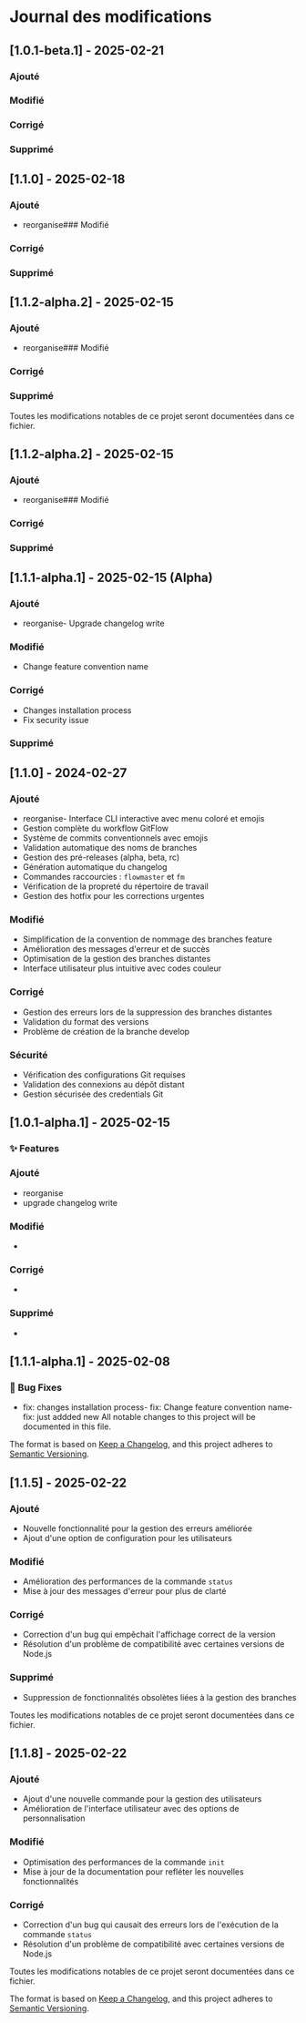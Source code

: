 # Journal des modifications

## [1.0.1-beta.1] - 2025-02-21
### Ajouté
### Modifié
### Corrigé
### Supprimé


## [1.1.0] - 2025-02-18
### Ajouté
-  reorganise### Modifié
### Corrigé
### Supprimé

## [1.1.2-alpha.2] - 2025-02-15
### Ajouté
-  reorganise### Modifié
### Corrigé
### Supprimé

Toutes les modifications notables de ce projet seront documentées dans ce fichier.

## [1.1.2-alpha.2] - 2025-02-15
### Ajouté
-  reorganise### Modifié
### Corrigé
### Supprimé

## [1.1.1-alpha.1] - 2025-02-15 (Alpha)
### Ajouté
-  reorganise- Upgrade changelog write
### Modifié
- Change feature convention name
### Corrigé
- Changes installation process
- Fix security issue
### Supprimé

## [1.1.0] - 2024-02-27
### Ajouté
-  reorganise- Interface CLI interactive avec menu coloré et emojis
- Gestion complète du workflow GitFlow
- Système de commits conventionnels avec emojis
- Validation automatique des noms de branches
- Gestion des pré-releases (alpha, beta, rc)
- Génération automatique du changelog
- Commandes raccourcies : `flowmaster` et `fm`
- Vérification de la propreté du répertoire de travail
- Gestion des hotfix pour les corrections urgentes

### Modifié
- Simplification de la convention de nommage des branches feature
- Amélioration des messages d'erreur et de succès
- Optimisation de la gestion des branches distantes
- Interface utilisateur plus intuitive avec codes couleur

### Corrigé
- Gestion des erreurs lors de la suppression des branches distantes
- Validation du format des versions
- Problème de création de la branche develop

### Sécurité
- Vérification des configurations Git requises
- Validation des connexions au dépôt distant
- Gestion sécurisée des credentials Git

## [1.0.1-alpha.1] - 2025-02-15
### ✨ Features
### Ajouté
-  reorganise
-  upgrade changelog write
### Modifié
- 
### Corrigé
- 
### Supprimé
- 

## [1.1.1-alpha.1] - 2025-02-08

### 🐛 Bug Fixes
- fix: changes installation process- fix: Change feature convention name- fix: just addded new
All notable changes to this project will be documented in this file.

The format is based on [Keep a Changelog](https://keepachangelog.com/en/1.0.0/),
and this project adheres to [Semantic Versioning](https://semver.org/spec/v2.0.0.html).

## [1.1.5] - 2025-02-22
### Ajouté
- Nouvelle fonctionnalité pour la gestion des erreurs améliorée
- Ajout d'une option de configuration pour les utilisateurs

### Modifié
- Amélioration des performances de la commande `status`
- Mise à jour des messages d'erreur pour plus de clarté

### Corrigé
- Correction d'un bug qui empêchait l'affichage correct de la version
- Résolution d'un problème de compatibilité avec certaines versions de Node.js

### Supprimé
- Suppression de fonctionnalités obsolètes liées à la gestion des branches

Toutes les modifications notables de ce projet seront documentées dans ce fichier.

## [1.1.8] - 2025-02-22
### Ajouté
- Ajout d'une nouvelle commande pour la gestion des utilisateurs
- Amélioration de l'interface utilisateur avec des options de personnalisation

### Modifié
- Optimisation des performances de la commande `init`
- Mise à jour de la documentation pour refléter les nouvelles fonctionnalités

### Corrigé
- Correction d'un bug qui causait des erreurs lors de l'exécution de la commande `status`
- Résolution d'un problème de compatibilité avec certaines versions de Node.js

Toutes les modifications notables de ce projet seront documentées dans ce fichier.

The format is based on [Keep a Changelog](https://keepachangelog.com/en/1.0.0/),
and this project adheres to [Semantic Versioning](https://semver.org/spec/v2.0.0.html).

